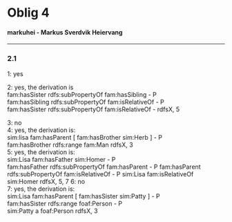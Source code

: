 
# Oblig 4  

#### markuhei - Markus Sverdvik Heiervang  
***

### 2.1

1: yes

2: yes, the derivation is  
fam:hasSister rdfs:subPropertyOf fam:hasSibling - P  
fam:hasSibling rdfs:subPropertyOf fam:isRelativeOf - P  
fam:hasSister rdfs:subPropertyOf fam:isRelativeOf - rdfsX, 5  

3: no  
4: yes, the derivation is:  
sim:lisa fam:hasParent [
  fam:hasBrother sim:Herb
] - P  
fam:hasBrother rdfs:range fam:Man rdfsX, 3  
5: yes, the derivation is:  
sim:Lisa fam:hasFather sim:Homer - P  
fam:hasFather rdfs:subPropertyOf fam:hasParent - P
fam:hasParent rdfs:subPropertyOf fam:isRelativeOf - P
sim:Lisa fam:isRelativeOf sim:Homer rdfsX, 5, 7
6: no  
7: yes, the derivation is:  
sim:Lisa fam:hasParent [ fam:hasSister sim:Patty ] - P  
fam:hasSister rdfs:range foaf:Person - P  
sim:Patty a foaf:Person rdfsX, 3  

